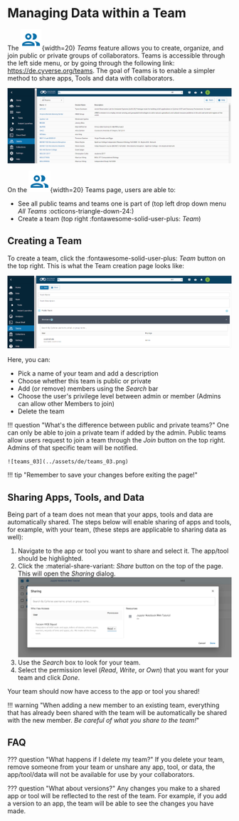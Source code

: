 # Managing Data within a Team

[team]: ../../assets/de/menu_items/teamsIcon_2.svg

The ![team]{width=20} *Teams* feature allows you to create, organize, and join public or private groups of collaborators. Teams is accessible through the left side menu, or by going through the following link: <https://de.cyverse.org/teams>. The goal of Teams is to enable a simpler method to share apps, Tools and data with collaborators.

![teams_01](../../assets/de/teams_01.png)

On the ![team]{width=20} Teams page, users are able to:

- See all public teams and teams one is part of (top left drop down menu *All Teams* :octicons-triangle-down-24:)
- Create a team (top right :fontawesome-solid-user-plus: *Team*)

## Creating a Team

To create a team, click the :fontawesome-solid-user-plus: *Team* button on the top right. This is what the Team creation page looks like:

![teams_02](../../assets/de/teams_02.png)

Here, you can:

- Pick a name of your team and add a description
- Choose whether this team is public or private
- Add (or remove) members using the *Search* bar
- Choose the user's privilege level between admin or member (Admins can allow other Members to join)
- Delete the team

!!! question "What's the difference between public and private teams?"
    One can only be able to join a private team if added by the admin. Public teams allow users request to join a team through the *Join* button on the top right. Admins of that specific team will be notified.

    ![teams_03](../assets/de/teams_03.png)

!!! tip "Remember to save your changes before exiting the page!"

## Sharing Apps, Tools, and Data

Being part of a team does not mean that your apps, tools and data are automatically shared. The steps below will enable sharing of apps and tools, for example, with your team, (these steps are applicable to sharing data as well):

1. Navigate to the app or tool you want to share and select it. The app/tool should be highlighted.
1. Click the :material-share-variant: *Share* button on the top of the page. This will open the *Sharing* dialog. ![teams_04](../../assets/de/teams_04.png)
1. Use the *Search* box to look for your team.
1. Select the permission level (*Read*, *Write*, or *Own*) that you want for your team and click *Done*.

Your team should now have access to the app or tool you shared!

!!! warning "When adding a new member to an existing team, everything that has already been shared with the team will be automatically be shared with the new member. *Be careful of what you share to the team!*"

## FAQ

??? question "What happens if I delete my team?"
    If you delete your team, remove someone from your team or unshare any app, tool, or data, the app/tool/data will not be available for use by your collaborators.

??? question "What about versions?"
    Any changes you make to a shared app or tool will be reflected to the rest of the team. For example, if you add a version to an app, the team will be able to see the changes you have made.
